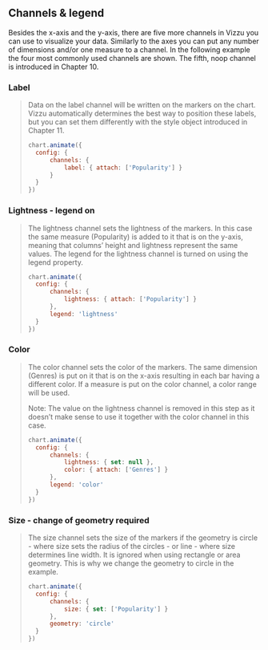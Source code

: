 ## Channels & legend

Besides the x-axis and the y-axis, there are five more channels in Vizzu you can 
use to visualize your data. Similarly to the axes you can put any number of 
dimensions and/or one measure to a channel. In the following example the four 
most commonly used channels are shown. The fifth, noop channel is introduced 
in Chapter 10.

### Label

> Data on the label channel will be written on the markers on the chart. Vizzu 
> automatically determines the best way to position these labels, but you can set 
> them differently with the style object introduced in Chapter 11.
> 
> ```javascript
> chart.animate({
> 	config: {
> 		channels: {
> 			label: { attach: ['Popularity'] }
> 		}
> 	}
> })
> ```

### Lightness - legend on

> The lightness channel sets the lightness of the markers. In this case the same 
> measure (Popularity) is added to it that is on the y-axis, meaning that columns’ 
> height and lightness represent the same values. The legend for the lightness 
> channel is turned on using the legend property. 
> 
> ```javascript
> chart.animate({
> 	config: {
> 		channels: {
> 			lightness: { attach: ['Popularity'] }
> 		},
> 		legend: 'lightness'
> 	}
> })
> ```

### Color 

> The color channel sets the color of the markers. The same dimension (Genres) is 
> put on it that is on the x-axis resulting in each bar having a different color. 
> If a measure is put on the color channel, a color range will be used.
> 
> Note: The value on the lightness channel is removed in this step as it doesn’t 
> make sense to use it together with the color channel in this case.
> 
> ```javascript
> chart.animate({
> 	config: {
> 		channels: {
> 			lightness: { set: null },
> 			color: { attach: ['Genres'] }
> 		},
> 		legend: 'color'
> 	}
> })
> ```

### Size - change of geometry required 

> The size channel sets the size of the markers if the geometry is circle - where 
> size sets the radius of the circles - or line - where size determines line 
> width. It is ignored when using rectangle or area geometry. This is why we 
> change the geometry to circle in the example.
> 
> ```javascript
> chart.animate({
> 	config: {
> 		channels: {
> 			size: { set: ['Popularity'] }
> 		},
> 		geometry: 'circle'
> 	}
> })
> ```